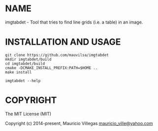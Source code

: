 # NAME

imgtabdet - Tool that tries to find line grids (i.e. a table) in an image.

# INSTALLATION AND USAGE

    git clone https://github.com/mauvilsa/imgtabdet
    mkdir imgtabdet/build
    cd imgtabdet/build
    cmake -DCMAKE_INSTALL_PREFIX:PATH=$HOME ..
    make install
    
    imgtabdet --help

# COPYRIGHT

The MIT License (MIT)

Copyright (c) 2014-present, Mauricio Villegas <mauricio_ville@yahoo.com>
